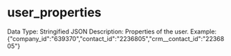 # user_properties

Data Type: Stringified JSON
Description: Properties of the user.
Example: {"company_id":"639370","contact_id":"2236805","crm__contact_id":"2236805"}